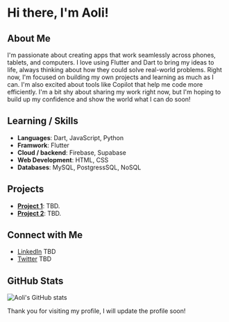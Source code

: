# Hi there, I'm Aoli!

## About Me
I'm passionate about creating apps that work seamlessly across phones, tablets, and computers. I love using Flutter and Dart to bring my ideas to life, always thinking about how they could solve real-world problems. Right now, I'm focused on building my own projects and learning as much as I can. I'm also excited about tools like Copilot that help me code more efficiently. I'm a bit shy about sharing my work right now, but I'm hoping to build up my confidence and show the world what I can do soon!

## Learning / Skills
- **Languages**: Dart, JavaScript, Python
- **Framwork**: Flutter
- **Cloud / backend**: Firebase, Supabase
- **Web Development**: HTML, CSS
- **Databases**: MySQL, PostgressSQL, NoSQL

## Projects
- **[Project 1](https://github.com/Aoli/project1)**: TBD.
- **[Project 2](https://github.com/Aoli/project2)**: TBD.

## Connect with Me
- [LinkedIn](https://www.linkedin.com/) TBD
- [Twitter](https://twitter.com/aoli) TBD

## GitHub Stats
![Aoli's GitHub stats](https://github-readme-stats.vercel.app/api?username=Aoli&show_icons=true&theme=radical)

Thank you for visiting my profile, I will update the profile soon!
